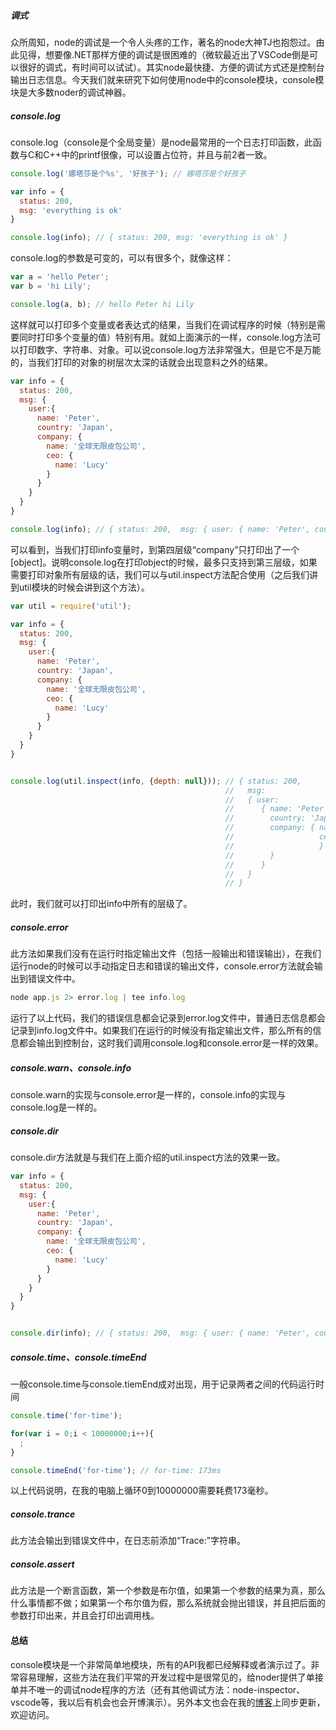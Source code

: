 ##### 调式
众所周知，node的调试是一个令人头疼的工作，著名的node大神TJ也抱怨过。由此见得，想要像.NET那样方便的调试是很困难的（微软最近出了VSCode倒是可以很好的调式，有时间可以试试）。其实node最快捷、方便的调试方式还是控制台输出日志信息。今天我们就来研究下如何使用node中的console模块，console模块是大多数noder的调试神器。

##### console.log
console.log（console是个全局变量）是node最常用的一个日志打印函数，此函数与C和C++中的printf很像，可以设置占位符，并且与前2者一致。

```js
console.log('娜塔莎是个%s', '好孩子'); // 娜塔莎是个好孩子

var info = {
  status: 200,
  msg: 'everything is ok'
}

console.log(info); // { status: 200, msg: 'everything is ok' }
```

console.log的参数是可变的，可以有很多个，就像这样：

```js
var a = 'hello Peter';
var b = 'hi Lily';

console.log(a, b); // hello Peter hi Lily
```

这样就可以打印多个变量或者表达式的结果，当我们在调试程序的时候（特别是需要同时打印多个变量的值）特别有用。就如上面演示的一样，console.log方法可以打印数字、字符串、对象。可以说console.log方法非常强大，但是它不是万能的，当我们打印的对象的树层次太深的话就会出现意料之外的结果。

```js
var info = {
  status: 200,
  msg: {
    user:{
      name: 'Peter',
      country: 'Japan',
      company: {
        name: '全球无限皮包公司',
        ceo: {
          name: 'Lucy'
        }
      }
    }
  }
}

console.log(info); // { status: 200,  msg: { user: { name: 'Peter', country: 'Japan', company: [Object] } } }
```

可以看到，当我们打印info变量时，到第四层级“company”只打印出了一个[object]。说明console.log在打印object的时候，最多只支持到第三层级，如果需要打印对象所有层级的话，我们可以与util.inspect方法配合使用（之后我们讲到util模块的时候会讲到这个方法）。

```js
var util = require('util');

var info = {
  status: 200,
  msg: {
    user:{
      name: 'Peter',
      country: 'Japan',
      company: {
        name: '全球无限皮包公司',
        ceo: {
          name: 'Lucy'
        }
      }
    }
  }
}


console.log(util.inspect(info, {depth: null})); // { status: 200,
                                                //   msg:
                                                //   { user:
                                                //      { name: 'Peter',
                                                //        country: 'Japan',
                                                //        company: { name: '全球无限皮包公司',
                                                //                   ceo: { name: 'Lucy'
                                                //                   }
                                                //        }
                                                //      }
                                                //   }
                                                // }
```

此时，我们就可以打印出info中所有的层级了。

##### console.error
此方法如果我们没有在运行时指定输出文件（包括一般输出和错误输出），在我们运行node的时候可以手动指定日志和错误的输出文件，console.error方法就会输出到错误文件中。

```js
node app.js 2> error.log | tee info.log
```

运行了以上代码，我们的错误信息都会记录到error.log文件中，普通日志信息都会记录到info.log文件中。如果我们在运行的时候没有指定输出文件，那么所有的信息都会输出到控制台，这时我们调用console.log和console.error是一样的效果。

##### console.warn、console.info
console.warn的实现与console.error是一样的，console.info的实现与console.log是一样的。

##### console.dir
console.dir方法就是与我们在上面介绍的util.inspect方法的效果一致。

```js
var info = {
  status: 200,
  msg: {
    user:{
      name: 'Peter',
      country: 'Japan',
      company: {
        name: '全球无限皮包公司',
        ceo: {
          name: 'Lucy'
        }
      }
    }
  }
}


console.dir(info); // { status: 200,  msg: { user: { name: 'Peter', country: 'Japan', company: [Object] } } }
```

##### console.time、console.timeEnd
一般console.time与console.tiemEnd成对出现，用于记录两者之间的代码运行时间

```js
console.time('for-time');

for(var i = 0;i < 10000000;i++){
  ;
}

console.timeEnd('for-time'); // for-time: 173ms
```

以上代码说明，在我的电脑上循环0到10000000需要耗费173毫秒。

##### console.trance
此方法会输出到错误文件中，在日志前添加“Trace:”字符串。

##### console.assert
此方法是一个断言函数，第一个参数是布尔值，如果第一个参数的结果为真，那么什么事情都不做；如果第一个布尔值为假，那么系统就会抛出错误，并且把后面的参数打印出来，并且会打印出调用栈。

#### 总结
console模块是一个非常简单地模块，所有的API我都已经解释或者演示过了。非常容易理解，这些方法在我们平常的开发过程中是很常见的，给noder提供了单接单并不唯一的调试node程序的方法（还有其他调试方法：node-inspector、vscode等，我以后有机会也会开博演示）。另外本文也会在我的[博客](https://www.sunweifeng.cn/node-console/)上同步更新，欢迎访问。
